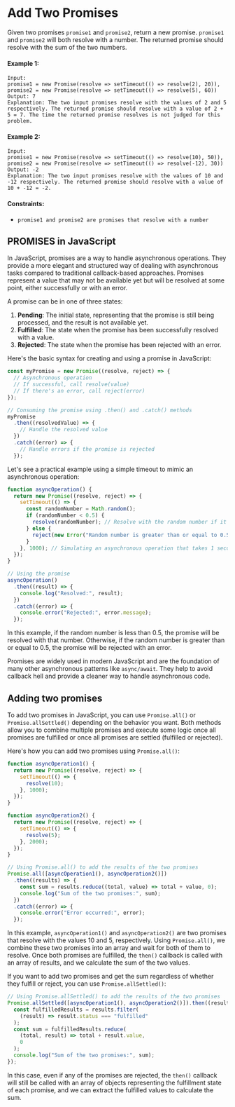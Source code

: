 # Add Two Promises

Given two promises `promise1` and `promise2`, return a new promise. `promise1` and `promise2` will both resolve with a number. The returned promise should resolve with the sum of the two numbers.

#### Example 1:

```
Input:
promise1 = new Promise(resolve => setTimeout(() => resolve(2), 20)),
promise2 = new Promise(resolve => setTimeout(() => resolve(5), 60))
Output: 7
Explanation: The two input promises resolve with the values of 2 and 5 respectively. The returned promise should resolve with a value of 2 + 5 = 7. The time the returned promise resolves is not judged for this problem.
```

#### Example 2:

```
Input:
promise1 = new Promise(resolve => setTimeout(() => resolve(10), 50)),
promise2 = new Promise(resolve => setTimeout(() => resolve(-12), 30))
Output: -2
Explanation: The two input promises resolve with the values of 10 and -12 respectively. The returned promise should resolve with a value of 10 + -12 = -2.
```

#### Constraints:

- `promise1 and promise2 are promises that resolve with a number`

## PROMISES in JavaScript

In JavaScript, promises are a way to handle asynchronous operations. They provide a more elegant and structured way of dealing with asynchronous tasks compared to traditional callback-based approaches. Promises represent a value that may not be available yet but will be resolved at some point, either successfully or with an error.

A promise can be in one of three states:

1. **Pending**: The initial state, representing that the promise is still being processed, and the result is not available yet.
2. **Fulfilled**: The state when the promise has been successfully resolved with a value.
3. **Rejected**: The state when the promise has been rejected with an error.

Here's the basic syntax for creating and using a promise in JavaScript:

```javascript
const myPromise = new Promise((resolve, reject) => {
  // Asynchronous operation
  // If successful, call resolve(value)
  // If there's an error, call reject(error)
});

// Consuming the promise using .then() and .catch() methods
myPromise
  .then((resolvedValue) => {
    // Handle the resolved value
  })
  .catch((error) => {
    // Handle errors if the promise is rejected
  });
```

Let's see a practical example using a simple timeout to mimic an asynchronous operation:

```javascript
function asyncOperation() {
  return new Promise((resolve, reject) => {
    setTimeout(() => {
      const randomNumber = Math.random();
      if (randomNumber < 0.5) {
        resolve(randomNumber); // Resolve with the random number if it's less than 0.5
      } else {
        reject(new Error("Random number is greater than or equal to 0.5")); // Reject with an error otherwise
      }
    }, 1000); // Simulating an asynchronous operation that takes 1 second
  });
}

// Using the promise
asyncOperation()
  .then((result) => {
    console.log("Resolved:", result);
  })
  .catch((error) => {
    console.error("Rejected:", error.message);
  });
```

In this example, if the random number is less than 0.5, the promise will be resolved with that number. Otherwise, if the random number is greater than or equal to 0.5, the promise will be rejected with an error.

Promises are widely used in modern JavaScript and are the foundation of many other asynchronous patterns like `async/await`. They help to avoid callback hell and provide a cleaner way to handle asynchronous code.

## Adding two promises

To add two promises in JavaScript, you can use `Promise.all()` or `Promise.allSettled()` depending on the behavior you want. Both methods allow you to combine multiple promises and execute some logic once all promises are fulfilled or once all promises are settled (fulfilled or rejected).

Here's how you can add two promises using `Promise.all()`:

```javascript
function asyncOperation1() {
  return new Promise((resolve, reject) => {
    setTimeout(() => {
      resolve(10);
    }, 1000);
  });
}

function asyncOperation2() {
  return new Promise((resolve, reject) => {
    setTimeout(() => {
      resolve(5);
    }, 2000);
  });
}

// Using Promise.all() to add the results of the two promises
Promise.all([asyncOperation1(), asyncOperation2()])
  .then((results) => {
    const sum = results.reduce((total, value) => total + value, 0);
    console.log("Sum of the two promises:", sum);
  })
  .catch((error) => {
    console.error("Error occurred:", error);
  });
```

In this example, `asyncOperation1()` and `asyncOperation2()` are two promises that resolve with the values 10 and 5, respectively. Using `Promise.all()`, we combine these two promises into an array and wait for both of them to resolve. Once both promises are fulfilled, the `then()` callback is called with an array of results, and we calculate the sum of the two values.

If you want to add two promises and get the sum regardless of whether they fulfill or reject, you can use `Promise.allSettled()`:

```javascript
// Using Promise.allSettled() to add the results of the two promises
Promise.allSettled([asyncOperation1(), asyncOperation2()]).then((results) => {
  const fulfilledResults = results.filter(
    (result) => result.status === "fulfilled"
  );
  const sum = fulfilledResults.reduce(
    (total, result) => total + result.value,
    0
  );
  console.log("Sum of the two promises:", sum);
});
```

In this case, even if any of the promises are rejected, the `then()` callback will still be called with an array of objects representing the fulfillment state of each promise, and we can extract the fulfilled values to calculate the sum.
